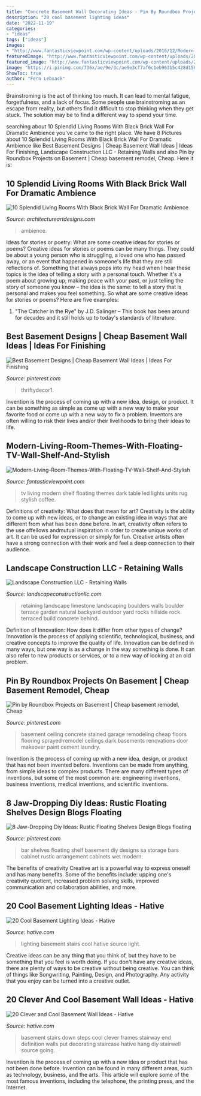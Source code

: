 ```yaml
---
title: "Concrete Basement Wall Decorating Ideas - Pin By Roundbox Projects On Basement"
description: "20 cool basement lighting ideas"
date: "2022-11-19"
categories:
- "ideas"
tags: ["ideas"]
images:
- "http://www.fantasticviewpoint.com/wp-content/uploads/2016/12/Modern-Living-Room-Themes-With-Floating-TV-Wall-Shelf-And-Stylish-Coffee-Table-On-Dark-Rug.jpg"
featuredImage: "http://www.fantasticviewpoint.com/wp-content/uploads/2016/12/Modern-Living-Room-Themes-With-Floating-TV-Wall-Shelf-And-Stylish-Coffee-Table-On-Dark-Rug.jpg"
featured_image: "http://www.fantasticviewpoint.com/wp-content/uploads/2016/12/Modern-Living-Room-Themes-With-Floating-TV-Wall-Shelf-And-Stylish-Coffee-Table-On-Dark-Rug.jpg"
image: "https://i.pinimg.com/736x/ae/9e/3c/ae9e3cf7af6c1eb963b5c428d156c331.jpg"
ShowToc: true
author: "Fern Lebsack"
---
```



Brainstroming is the act of thinking too much. It can lead to mental fatigue, forgetfulness, and a lack of focus. Some people use brainstroming as an escape from reality, but others find it difficult to stop thinking when they get stuck. The solution may be to find a different way to spend your time.

	

		
searching about 10 Splendid Living Rooms With Black Brick Wall For Dramatic Ambience you've came to the right place. We have 8 Pictures about 10 Splendid Living Rooms With Black Brick Wall For Dramatic Ambience like Best Basement Designs | Cheap Basement Wall Ideas | Ideas For Finishing, Landscape Construction LLC - Retaining Walls and also Pin by Roundbox Projects on Basement | Cheap basement remodel, Cheap. Here it is:
		
    
## 10 Splendid Living Rooms With Black Brick Wall For Dramatic Ambience

<img loading=lazy src="http://www.architectureartdesigns.com/wp-content/uploads/2017/05/1-22-1024x580.jpg" onerror="this.onerror=null;this.src='https://tse4.mm.bing.net/th?id=OIP.BoB_a54ElQLN_fv_kHMYbgHaEM&amp;pid=15.1';" alt="10 Splendid Living Rooms With Black Brick Wall For Dramatic Ambience">

_Source: architectureartdesigns.com_

>ambience. 

	

Ideas for stories or poetry: What are some creative ideas for stories or poems?
Creative ideas for stories or poems can be many things. They could be about a young person who is struggling, a loved one who has passed away, or an event that happened in someone's life that they are still reflections of. Something that always pops into my head when I hear these topics is the idea of telling a story with a personal touch. Whether it's a poem about growing up, making peace with your past, or just telling the story of someone you know – the idea is the same: to tell a story that is personal and makes you feel something. So what are some creative ideas for stories or poems? Here are five examples: 
1. "The Catcher in the Rye" by J.D. Salinger – This book has been around for decades and it still holds up to today's standards of literature.

    
## Best Basement Designs | Cheap Basement Wall Ideas | Ideas For Finishing

<img loading=lazy src="https://i.pinimg.com/736x/73/be/18/73be1855fe5dff1574ef874df93a5eed.jpg" onerror="this.onerror=null;this.src='https://tse2.mm.bing.net/th?id=OIP.o6l3mfaHN_tYPmrzXlrCQwHaDu&amp;pid=15.1';" alt="Best Basement Designs | Cheap Basement Wall Ideas | Ideas For Finishing">

_Source: pinterest.com_

>thriftydecor1. 

	

Invention is the process of coming up with a new idea, design, or product. It can be something as simple as come up with a new way to make your favorite food or come up with a new way to fix a problem. Inventors are often willing to risk their lives and/or their livelihoods to bring their ideas to life.

    
## Modern-Living-Room-Themes-With-Floating-TV-Wall-Shelf-And-Stylish

<img loading=lazy src="http://www.fantasticviewpoint.com/wp-content/uploads/2016/12/Modern-Living-Room-Themes-With-Floating-TV-Wall-Shelf-And-Stylish-Coffee-Table-On-Dark-Rug.jpg" onerror="this.onerror=null;this.src='https://tse1.mm.bing.net/th?id=OIP._S-cSAg4t6qbwkYaGrTN3QHaE8&amp;pid=15.1';" alt="Modern-Living-Room-Themes-With-Floating-TV-Wall-Shelf-And-Stylish">

_Source: fantasticviewpoint.com_

>tv living modern shelf floating themes dark table led lights units rug stylish coffee. 

	

Definitions of creativity: What does that mean for art?
Creativity is the ability to come up with new ideas, or to change an existing idea in ways that are different from what has been done before. In art, creativity often refers to the use offellows andmutual inspiration in order to create unique works of art. It can be used for expression or simply for fun. Creative artists often have a strong connection with their work and feel a deep connection to their audience.

    
## Landscape Construction LLC - Retaining Walls

<img loading=lazy src="http://landscapeconstructionllc.com/yahoo_site_admin/assets/images/limestone_martha.243153150_std.JPG" onerror="this.onerror=null;this.src='https://tse3.mm.bing.net/th?id=OIP.smQYS7GTRhLW4zYZn5RTrgHaJ3&amp;pid=15.1';" alt="Landscape Construction LLC - Retaining Walls">

_Source: landscapeconstructionllc.com_

>retaining landscape limestone landscaping boulders walls boulder terrace garden natural backyard outdoor yard rocks hillside rock terraced build concrete behind. 

	

Definition of Innovation: How does it differ from other types of change?
Innovation is the process of applying scientific, technological, business, and creative concepts to improve the quality of life. Innovation can be defined in many ways, but one way is as a change in the way something is done. It can also refer to new products or services, or to a new way of looking at an old problem.

    
## Pin By Roundbox Projects On Basement | Cheap Basement Remodel, Cheap

<img loading=lazy src="https://i.pinimg.com/736x/26/ff/fb/26fffb0a4fd8bf155f9de1faf5f72541--basement-remodeling-basement-ideas.jpg" onerror="this.onerror=null;this.src='https://tse4.mm.bing.net/th?id=OIP.8yIetFJRjk1wy6wU_Bg4mwHaLH&amp;pid=15.1';" alt="Pin by Roundbox Projects on Basement | Cheap basement remodel, Cheap">

_Source: pinterest.com_

>basement ceiling concrete stained garage remodeling cheap floors flooring sprayed remodel ceilings dark basements renovations door makeover paint cement laundry. 

	

Invention is the process of coming up with a new idea, design, or product that has not been invented before. Inventions can be made from anything, from simple ideas to complex products. There are many different types of inventions, but some of the most common are: engineering inventions, business inventions, medical inventions, and scientific inventions.

    
## 8 Jaw-Dropping Diy Ideas: Rustic Floating Shelves Design Blogs Floating

<img loading=lazy src="https://i.pinimg.com/736x/ae/9e/3c/ae9e3cf7af6c1eb963b5c428d156c331.jpg" onerror="this.onerror=null;this.src='https://tse1.mm.bing.net/th?id=OIP.XLV72imFxOopZQYOSPbuUwHaOD&amp;pid=15.1';" alt="8 Jaw-Dropping Diy Ideas: Rustic Floating Shelves Design Blogs floating">

_Source: pinterest.com_

>bar shelves floating shelf basement diy designs sa storage bars cabinet rustic arrangement cabinets wet modern. 

	

The benefits of creativity
Creative art is a powerful way to express oneself and has many benefits. Some of the benefits include: upping one's creativity quotient, increased problem solving skills, improved communication and collaboration abilities, and more.

    
## 20 Cool Basement Lighting Ideas - Hative

<img loading=lazy src="https://hative.com/wp-content/uploads/2014/05/basement-lighting-ideas/4-night-lighting-on-stairs.jpg" onerror="this.onerror=null;this.src='https://tse3.mm.bing.net/th?id=OIP.28duYr6jeqUSBMTBtkFWvAHaLI&amp;pid=15.1';" alt="20 Cool Basement Lighting Ideas - Hative">

_Source: hative.com_

>lighting basement stairs cool hative source light. 

	

Creative ideas can be any thing that you think of, but they have to be something that you feel is worth doing. If you don't have any creative ideas, there are plenty of ways to be creative without being creative. You can think of things like Songwriting, Painting, Design, and Photography. Any activity that you enjoy can be turned into a creative outlet.

    
## 20 Clever And Cool Basement Wall Ideas - Hative

<img loading=lazy src="https://hative.com/wp-content/uploads/2014/05/basement-wall-ideas/6-photo-wall-basement.jpg" onerror="this.onerror=null;this.src='https://tse4.mm.bing.net/th?id=OIP.ROvQT7L-4lhNAQJN3L0IpQHaLh&amp;pid=15.1';" alt="20 Clever and Cool Basement Wall Ideas - Hative">

_Source: hative.com_

>basement stairs down steps cool clever frames stairway end definition walls put decorating staircase hative hang diy stairwell source going. 

	

Invention is the process of coming up with a new idea or product that has not been done before. Invention can be found in many different areas, such as technology, business, and the arts. This article will explore some of the most famous inventions, including the telephone, the printing press, and the Internet.

